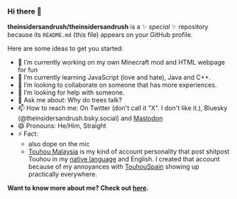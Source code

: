 ### Hi there 👋

**theinsidersandrush/theinsidersandrush** is a ✨ _special_ ✨ repository because its `README.md` (this file) appears on your GitHub profile.

Here are some ideas to get you started:

- 🔭 I’m currently working on my own Minecraft mod and HTML webpage for fun
- 🌱 I’m currently learning JavaScript (love and hate), Java and C++.
- 👯 I’m looking to collaborate on someone that has more experiences.
- 🤔 I’m looking for help with someone.
- 💬 Ask me about: Why do trees talk?
- 📫 How to reach me: On Twitter (don't call it "X". I don't like it.), Bluesky (@theinsidersandrush.bsky.social) and [Mastodon](https://pawoo.net/@theinsidersandrush)
- 😄 Pronouns: He/Him, Straight
- ⚡ Fact:
  - also dope on the mic
  - [Touhou Malaysia](https://twitter.com/TouhouMalaysia) is my kind of account personality that post shitpost Touhou in my [native language](https://en.wikipedia.org/wiki/Malaysian_Malay) and English. I created that account because of my annoyances with [TouhouSpain](https://twitter.com/TouhouSpain) showing up practically everywhere.

__Want to know more about me? Check out [here](https://web.archive.org/web/20000301045908/http://x.com/).__
